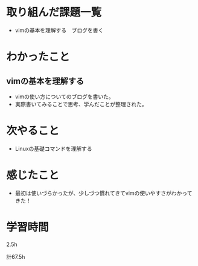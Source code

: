 # 取り組んだ課題一覧
* vimの基本を理解する　ブログを書く
# わかったこと
## vimの基本を理解する
* vimの使い方についてのブログを書いた。
* 実際書いてみることで思考、学んだことが整理された。
# 次やること
* Linuxの基礎コマンドを理解する
# 感じたこと
* 最初は使いづらかったが、少しづつ慣れてきてvimの使いやすさがわかってきた！
# 学習時間
2.5h

計67.5h
